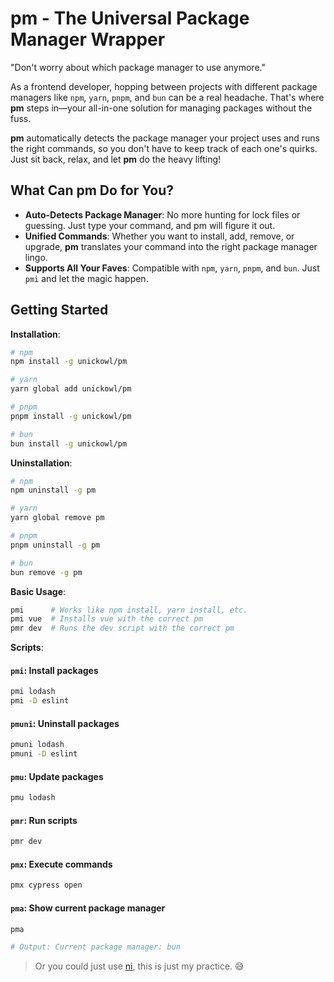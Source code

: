 # pm - The Universal Package Manager Wrapper

"Don't worry about which package manager to use anymore."

As a frontend developer, hopping between projects with different package managers like `npm`, `yarn`, `pnpm`, and `bun` can be a real headache. That's where **pm** steps in—your all-in-one solution for managing packages without the fuss.

**pm** automatically detects the package manager your project uses and runs the right commands, so you don't have to keep track of each one's quirks. Just sit back, relax, and let **pm** do the heavy lifting!

## What Can pm Do for You?

- **Auto-Detects Package Manager**: No more hunting for lock files or guessing. Just type your command, and pm will figure it out.
- **Unified Commands**: Whether you want to install, add, remove, or upgrade, **pm** translates your command into the right package manager lingo.
- **Supports All Your Faves**: Compatible with `npm`, `yarn`, `pnpm`, and `bun`. Just `pmi` and let the magic happen.

## Getting Started

**Installation**:
```bash
# npm
npm install -g unickowl/pm

# yarn
yarn global add unickowl/pm

# pnpm
pnpm install -g unickowl/pm

# bun
bun install -g unickowl/pm
```

**Uninstallation**:
```bash
# npm
npm uninstall -g pm

# yarn
yarn global remove pm

# pnpm
pnpm uninstall -g pm

# bun
bun remove -g pm
```

**Basic Usage**:
```bash
pmi      # Works like npm install, yarn install, etc.
pmi vue  # Installs vue with the correct pm
pmr dev  # Runs the dev script with the correct pm
```

**Scripts**:

#### `pmi`: Install packages
```bash
pmi lodash
pmi -D eslint
```

#### `pmuni`: Uninstall packages
```bash
pmuni lodash
pmuni -D eslint
```

#### `pmu`: Update packages
```bash
pmu lodash
```

#### `pmr`: Run scripts
```bash
pmr dev
```

#### `pmx`: Execute commands
```bash
pmx cypress open
```

#### `pma`: Show current package manager
```bash
pma

# Output: Current package manager: bun
```

> Or you could just use [ni](https://github.com/antfu-collective/ni), this is just my practice. 😅
